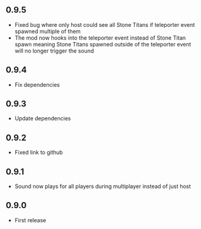 ## 0.9.5

- Fixed bug where only host could see all Stone Titans if teleporter event spawned multiple of them
- The mod now hooks into the teleporter event instead of Stone Titan spawn meaning Stone Titans spawned outside of the teleporter event will no longer trigger the sound

## 0.9.4

- Fix dependencies

## 0.9.3

- Update dependencies

## 0.9.2

- Fixed link to github

## 0.9.1

- Sound now plays for all players during multiplayer instead of just host

## 0.9.0

- First release